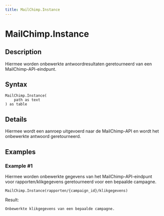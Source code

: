 ```yaml
---
title: MailChimp.Instance
---
```


# MailChimp.Instance


## Description

Hiermee worden onbewerkte antwoordresultaten geretourneerd van een MailChimp-API-eindpunt.


## Syntax

```powerquery
MailChimp.Instance(
    path as text
) as table
```


## Details

Hiermee wordt een aanroep uitgevoerd naar de MailChimp-API en wordt het onbewerkte antwoord geretourneerd.


## Examples

### Example #1 
Hiermee worden onbewerkte gegevens van het MailChimp-API-eindpunt voor rapporten/klikgegevens geretourneerd voor een bepaalde campagne.
```powerquery
MailChimp.Instance(rapporten/{campaign_id}/klikgegevens)
```

Result: 
```powerquery
Onbewerkte klikgegevens van een bepaalde campagne.
```



